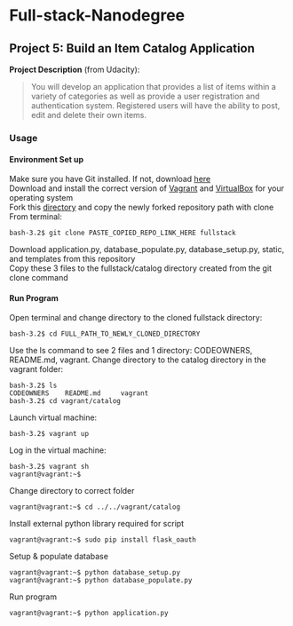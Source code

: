 # Full-stack-Nanodegree
## Project 5: Build an Item Catalog Application
**Project Description** (from Udacity):
>You will develop an application that provides a list of items within a variety of categories as well as provide a user registration and authentication system. Registered users will have the ability to post, edit and delete their own items.

### Usage
#### Environment Set up
Make sure you have Git installed. If not, download [here](https://git-scm.com/downloads) <br>
Download and install the correct version of [Vagrant](https://www.vagrantup.com/downloads.html) and [VirtualBox](https://www.virtualbox.org/wiki/Downloads) for your operating system <br>
Fork this [directory](ttps://github.com/udacity/fullstack-nanodegree-vm) and copy the newly forked repository path with clone <br>
From terminal:
```
bash-3.2$ git clone PASTE_COPIED_REPO_LINK_HERE fullstack
```
Download application.py, database_populate.py, database_setup.py, static, and templates from this repository <br>
Copy these 3 files to the fullstack/catalog directory created from the git clone command
#### Run Program
Open terminal and change directory to the cloned fullstack directory:
```
bash-3.2$ cd FULL_PATH_TO_NEWLY_CLONED_DIRECTORY
```
Use the ls command to see 2 files and 1 directory: CODEOWNERS, README.md, vagrant. Change directory to the catalog directory in the vagrant folder:
```
bash-3.2$ ls
CODEOWNERS    README.md     vagrant
bash-3.2$ cd vagrant/catalog
```
Launch virtual machine:
```
bash-3.2$ vagrant up
```
Log in the virtual machine:
```
bash-3.2$ vagrant sh
vagrant@vagrant:~$
```
Change directory to correct folder
```
vagrant@vagrant:~$ cd ../../vagrant/catalog
```
Install external python library required for script
```
vagrant@vagrant:~$ sudo pip install flask_oauth
```
Setup & populate database
```
vagrant@vagrant:~$ python database_setup.py
vagrant@vagrant:~$ python database_populate.py
```
Run program
```
vagrant@vagrant:~$ python application.py
```

